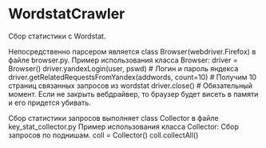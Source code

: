 # WordstatCrawler

Сбор статистики с Wordstat.

Непосредственно парсером является class Browser(webdriver.Firefox) в файле browser.py.
Пример использования класса Browser:
driver = Browser()
driver.yandexLogin(user, pswd) # Логин и пароль яндекса
driver.getRelatedRequestsFromYandex(addwords, count=10) # Получим 10 страниц связанных запросов из wordstat
driver.close() # Обязательный момент. Если не закрыть вебдрайвер, то браузер будет висеть в памяти и его придется убивать.

Сбор статистики запросов выполняет class Collector в файле key_stat_collector.py
Пример использования класса Collector:
Сбор запросов по поднишам.
coll = Collector()
coll.collectAll()
